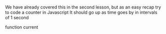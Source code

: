 

We have already covered this in the second lesson, but as an easy recap try to code a counter in Javascript
It should go up as time goes by in intervals of 1 second

function current 